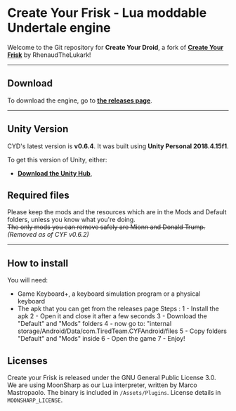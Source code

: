 # Create Your Frisk - Lua moddable Undertale engine

Welcome to the Git repository for **Create Your Droid**, a fork of [**Create Your Frisk**](www.github.com/RhenaudTheLukark/CreateYourFrisk) by RhenaudTheLukark!



***

## Download

To download the engine, go to [**the releases page**]().

***

## Unity Version

CYD's latest version is **v0.6.4**. It was built using **Unity Personal 2018.4.15f1**.

To get this version of Unity, either:

* [**Download the Unity Hub**](https://unity3d.com/get-unity/download),  

## Required files

Please keep the mods and the resources which are in the Mods and Default folders, unless you know what you're doing.  
~~The only mods you can remove safely are Mionn and Donald Trump.~~ *(Removed as of CYF v0.6.2)*

***
## How to install
You will need:
- Game Keyboard+, a keyboard simulation program or a physical keyboard
- The apk that you can get from the releases page 
Steps : 
1 - Install the apk
2 - Open it and close it after a few seconds 
3 - Download the "Default" and "Mods" folders
4 - now go to:  "internal storage/Android/Data/com.TiredTeam.CYFAndroid/files
5 - Copy folders "Default" and "Mods" inside
6 - Open the game
7 - Enjoy!

## Licenses

Create your Frisk is released under the GNU General Public License 3.0.  
We are using MoonSharp as our Lua interpreter, written by Marco Mastropaolo. The binary is included in `/Assets/Plugins`. License details in `MOONSHARP_LICENSE`.
